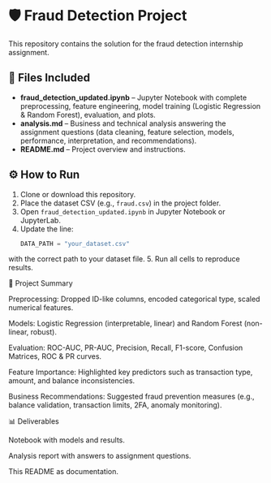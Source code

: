 # 🛡️ Fraud Detection Project

This repository contains the solution for the fraud detection internship assignment.

## 📂 Files Included
- **fraud_detection_updated.ipynb** – Jupyter Notebook with complete preprocessing, feature engineering, model training (Logistic Regression & Random Forest), evaluation, and plots.
- **analysis.md** – Business and technical analysis answering the assignment questions (data cleaning, feature selection, models, performance, interpretation, and recommendations).
- **README.md** – Project overview and instructions.

## ⚙️ How to Run
1. Clone or download this repository.
2. Place the dataset CSV (e.g., `fraud.csv`) in the project folder.
3. Open `fraud_detection_updated.ipynb` in Jupyter Notebook or JupyterLab.
4. Update the line:
   ```python
   DATA_PATH = "your_dataset.csv"
  with the correct path to your dataset file.
5. Run all cells to reproduce results.

🧾 Project Summary

Preprocessing: Dropped ID-like columns, encoded categorical type, scaled numerical features.

Models: Logistic Regression (interpretable, linear) and Random Forest (non-linear, robust).

Evaluation: ROC-AUC, PR-AUC, Precision, Recall, F1-score, Confusion Matrices, ROC & PR curves.

Feature Importance: Highlighted key predictors such as transaction type, amount, and balance inconsistencies.

Business Recommendations: Suggested fraud prevention measures (e.g., balance validation, transaction limits, 2FA, anomaly monitoring).

📊 Deliverables

Notebook with models and results.

Analysis report with answers to assignment questions.

This README as documentation.
